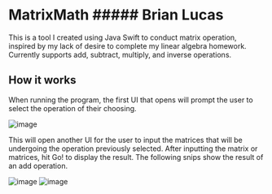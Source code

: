 # MatrixMath ##### Brian Lucas
This is a tool I created using Java Swift to conduct matrix operation, inspired by my lack of desire to complete my linear algebra homework. Currently supports add, subtract, multiply, and inverse operations. 
## How it works
When running the program, the first UI that opens will prompt the user to select the operation of their choosing.

![image](https://user-images.githubusercontent.com/71283324/160220747-4fb06afb-c764-488a-a51a-2000350b19f6.png)

This will open another UI for the user to input the matrices that will be undergoing the operation previously selected. After inputting the matrix or matrices, hit Go! to display the result. The following snips show the result of an add operation. 

![image](https://user-images.githubusercontent.com/71283324/160221074-a351a2ea-c568-4684-8f6b-bc69996a812a.png) ![image](https://user-images.githubusercontent.com/71283324/160221195-6f2d021f-5f51-4905-bf88-ebff3f49a0f9.png)





